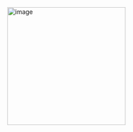 <img width="270" alt="image" src="https://github.com/user-attachments/assets/ac4a85ad-7156-4c82-96d6-ea857c9af2bd">
